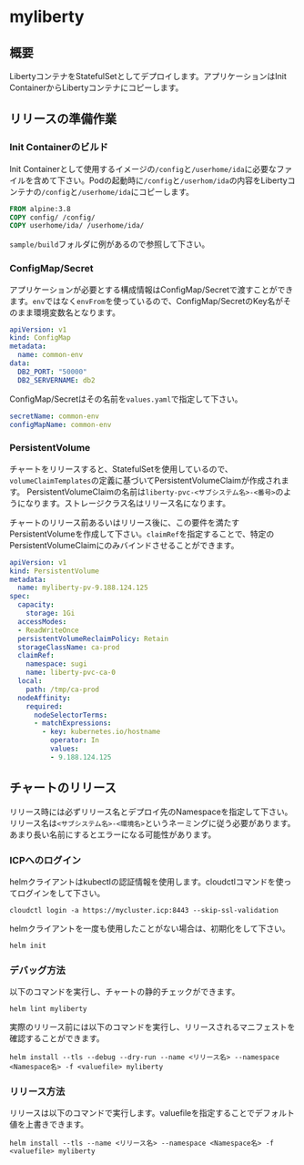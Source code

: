 # myliberty

## 概要

LibertyコンテナをStatefulSetとしてデプロイします。アプリケーションはInit ContainerからLibertyコンテナにコピーします。

## リリースの準備作業

### Init Containerのビルド

Init Containerとして使用するイメージの`/config`と`/userhome/ida`に必要なファイルを含めて下さい。Podの起動時に`/config`と`/userhom/ida`の内容をLibertyコンテナの`/config`と`/userhome/ida`にコピーします。

```dockerfile
FROM alpine:3.8
COPY config/ /config/
COPY userhome/ida/ /userhome/ida/
```

`sample/build`フォルダに例があるので参照して下さい。

### ConfigMap/Secret

アプリケーションが必要とする構成情報はConfigMap/Secretで渡すことができます。`env`ではなく`envFrom`を使っているので、ConfigMap/SecretのKey名がそのまま環境変数名となります。

```yaml
apiVersion: v1
kind: ConfigMap
metadata:
  name: common-env
data:
  DB2_PORT: "50000"
  DB2_SERVERNAME: db2
```

ConfigMap/Secretはその名前を`values.yaml`で指定して下さい。

```yaml
secretName: common-env
configMapName: common-env
```

### PersistentVolume

チャートをリリースすると、StatefulSetを使用しているので、`volumeClaimTemplates`の定義に基づいてPersistentVolumeClaimが作成されます。
PersistentVolumeClaimの名前は`liberty-pvc-<サブシステム名>-<番号>`のようになります。ストレージクラス名はリリース名になります。

チャートのリリース前あるいはリリース後に、この要件を満たすPersistentVolumeを作成して下さい。`claimRef`を指定することで、特定のPersistentVolumeClaimにのみバインドさせることができます。

```yaml
apiVersion: v1
kind: PersistentVolume
metadata:
  name: myliberty-pv-9.188.124.125
spec:
  capacity:
    storage: 1Gi
  accessModes:
  - ReadWriteOnce
  persistentVolumeReclaimPolicy: Retain
  storageClassName: ca-prod
  claimRef:
    namespace: sugi
    name: liberty-pvc-ca-0
  local:
    path: /tmp/ca-prod
  nodeAffinity:
    required:
      nodeSelectorTerms:
      - matchExpressions:
        - key: kubernetes.io/hostname
          operator: In
          values:
          - 9.188.124.125

```

## チャートのリリース

リリース時には必ずリリース名とデプロイ先のNamespaceを指定して下さい。リリース名は`<サブシステム名>-<環境名>`というネーミングに従う必要があります。あまり長い名前にするとエラーになる可能性があります。

### ICPへのログイン

helmクライアントはkubectlの認証情報を使用します。cloudctlコマンドを使ってログインをして下さい。

```
cloudctl login -a https://mycluster.icp:8443 --skip-ssl-validation
```

helmクライアントを一度も使用したことがない場合は、初期化をして下さい。

```
helm init
```

### デバッグ方法

以下のコマンドを実行し、チャートの静的チェックができます。

```
helm lint myliberty
```

実際のリリース前には以下のコマンドを実行し、リリースされるマニフェストを確認することができます。

```
helm install --tls --debug --dry-run --name <リリース名> --namespace <Namespace名> -f <valuefile> myliberty
```

### リリース方法

リリースは以下のコマンドで実行します。valuefileを指定することでデフォルト値を上書きできます。

```
helm install --tls --name <リリース名> --namespace <Namespace名> -f <valuefile> myliberty
```
